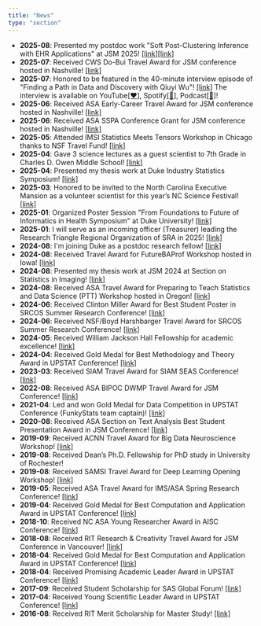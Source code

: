 ```yaml
---
title: "News"
type: "section"
---
```

- **2025-08**: Presented my postdoc work "Soft Post-Clustering Inference with EHR Applications" at JSM 2025! [[link]](https://ww3.aievolution.com/JSMAnnual2025/Events/viewEv?ev=1995)[[link]](https://drive.google.com/file/d/160dXCaD0gsXpM1bwBeI95C3dXobDz3OL/view?usp=sharing)
- **2025-07**: Received CWS Do-Bui Travel Award for JSM conference hosted in Nashville! [[link]](https://drive.google.com/file/d/1jBNa3UwNFexG5IF9XkG1hj_ps8-rRuRo/view?usp=sharing)
- **2025-07**: Honored to be featured in the 40-minute interview episode of "Finding a Path in Data and Discovery with Qiuyi Wu"! [[link]](https://www.linkedin.com/posts/qiuyi-wu_finding-a-path-in-data-and-discovery-with-activity-7348016411702665218-J_Hx?utm_source=share&utm_medium=member_desktop&rcm=ACoAABZe-4wBKvMrSZmIwepgKOCtysDCd4Kt9Z0) The interview is available on YouTube[[❤️]](https://youtu.be/Gk-G6qgxZ80?si=hY3g7iy9oduon9HT), Spotify[[💚]](https://open.spotify.com/episode/7lBt2jK6DcEv3IR5x2Mq53?si=y_KQFiyERWuAfEt0enemgQ), Podcast[[💜]](https://podcasts.apple.com/podcast/id1709694241?i=1000718505137)!
- **2025-06**: Received ASA Early-Career Travel Award for JSM conference hosted in Nashville! [[link]](https://drive.google.com/file/d/1qxl7jVGnLZmyRfEJYVHXEOLDjsB0qw8s/view?usp=sharing)
- **2025-06**: Received ASA SSPA Conference Grant for JSM conference hosted in Nashville! [[link]](https://drive.google.com/file/d/1BjnRPaUvT9aDdAWojAvM5nCIQyM13AkK/view?usp=sharing)
- **2025-05**: Attended IMSI Statistics Meets Tensors Workshop in Chicago thanks to NSF Travel Fund! [[link]](https://www.imsi.institute/activities/statistics-meets-tensors/)
- **2025-04**: Gave 3 science lectures as a guest scientist to 7th Grade in Charles D. Owen Middle School! [[link]](https://drive.google.com/file/d/1esVJPj7pmbBElULU82QmTVFROis4fabo/view?usp=sharing)
- **2025-04**: Presented my thesis work at Duke Industry Statistics Symposium! [[link]](https://sites.duke.edu/diss/2025-poster-session-participants/)
- **2025-03**: Honored to be invited to the North Carolina Executive Mansion as a volunteer scientist for this year’s NC Science Festival! [[link]](https://www.linkedin.com/posts/qiuyi-wu_honored-to-be-invited-to-the-north-carolina-activity-7309564821153218560-HGPN?utm_source=share&utm_medium=member_desktop&rcm=ACoAABZe-4wBKvMrSZmIwepgKOCtysDCd4Kt9Z0)
- **2025-01**: Organized Poster Session "From Foundations to Future of Informatics in Health Symposium" at Duke University! [[link]](https://sites.duke.edu/edhammond90/poster-session/)
- **2025-01**: I will serve as an incoming officer (Treasurer) leading the Research Triangle Regional Organization of SRA in 2025! [[link]](https://drive.google.com/file/d/1Y8Q9M7kIgcNkYnpRP0XhfQ6-U1c-2itw/view?usp=sharing)
- **2024-08**: I'm joining Duke as a postdoc research fellow! [[link]](https://scholars.duke.edu/person/Qiuyi.Wu)
- **2024-08**: Received Travel Award for FutureBAProf Workshop hosted in Iowa! [[link]](https://www.linkedin.com/posts/university-of-iowa-tippie-college-of-business_futurebaprof-activity-7231668808703258624-ET5J?utm_source=share&utm_medium=member_desktop)
- **2024-08**: Presented my thesis work at JSM 2024 at Section on Statistics in Imaging! [[link]](https://x.com/ChoweeWu/status/1820528473083097380)
- **2024-08**: Received ASA Travel Award for Preparing to Teach Statistics and Data Science (PTT) Workshop hosted in Oregon! [[link]](https://preparingtoteach.org/)
- **2024-06**: Received Clinton Miller Award for Best Student Poster in SRCOS Summer Research Conference! [[link]](https://x.com/ChoweeWu/status/1798415638668718144)
- **2024-06**: Received NSF/Boyd Harshbarger Travel Award for SRCOS Summer Research Conference! [[link]](https://x.com/ChoweeWu/status/1798415638668718144)
- **2024-05**: Received William Jackson Hall Fellowship for academic excellence! [[link]](https://drive.google.com/file/d/1KOqiQDn2Rclk00uz7ZYmVODtgtkX0SXp/view)
- **2024-04**: Received Gold Medal for Best Methodology and Theory Award in UPSTAT Conference! [[link]](https://community.amstat.org/rochester/events/upstats-2024/awards-and-prizes)
- **2023-03**: Received SIAM Travel Award for SIAM SEAS Conference! [[link]](https://x.com/ChoweeWu/status/1639407125800660994)
- **2022-08**: Received ASA BIPOC DWMP Travel Award for JSM Conference! [[link]](https://www.linkedin.com/posts/qiuyi-wu_the-2024-diversity-workshop-and-mentoring-activity-7199970347369021440-0ZMJ/?utm_source=share&utm_medium=member_desktop)
- **2021-04**: Led and won Gold Medal for Data Competition in UPSTAT Conference (FunkyStats team captain)! [[link]](https://x.com/ChoweeWu/status/1389016759085240320)
- **2020-08**: Received ASA Section on Text Analysis Best Student Presentation Award in JSM Conference! [[link]](https://x.com/ChoweeWu/status/1343622074506600448)
- **2019-09**: Received ACNN Travel Award for Big Data Neuroscience Workshop! [[link]](https://neurosciencenetwork.org/ACNN_Workshop_2019.html##home)
- **2019-08**: Received Dean’s Ph.D. Fellowship for PhD study in University of Rochester! 
- **2019-08**: Received SAMSI Travel Award for Deep Learning Opening Workshop! [[link]](https://x.com/ChoweeWu/status/1162995055948419072)
- **2019-05**: Received ASA Travel Award for IMS/ASA Spring Research Conference! [[link]](https://x.com/ChoweeWu/status/1097352260705796097)
- **2019-04**: Received Gold Medal for Best Computation and Application Award in UPSTAT Conference! [[link]](https://x.com/ChoweeWu/status/1122292613003075585)
- **2018-10**: Received NC ASA Young Researcher Award in AISC Conference! [[link]](https://magazine.amstat.org/blog/2018/12/01/ncchapter_2018/)
- **2018-08**: Received RIT Research & Creativity Travel Award for JSM Conference in Vancouver! [[link]](https://www.rit.edu/graduateschool/research-and-creativity-reimbursement-program)
- **2018-04**: Received Gold Medal for Best Computation and Application Award in UPSTAT Conference! [[link]](https://www.urmc.rochester.edu/biostat/events/news.aspx#UPSTAT2024)
- **2018-04**: Received Promising Academic Leader Award in UPSTAT Conference! [[link]](https://drive.google.com/file/d/1DaFDhCEco3T7rX_XHsE7AfoLRzCkEQTb/view)
- **2017-09**: Received Student Scholarship for SAS Global Forum! [[link]](https://www.sas.com/content/dam/SAS/documents/event-collateral/2020/English/sas-global-forum-2020/sas-global-forum-student-scholarship-winners.pdf)
- **2017-04**: Received Young Scientific Leader Award in UPSTAT Conference! [[link]](https://www.ktylerwilcox.me/static/2017-upstat.51afe6d070.pdf)
- **2016-08**: Received RIT Merit Scholarship for Master Study! [[link]](https://www.rit.edu/admissions/aid/merit-based-scholarships)

